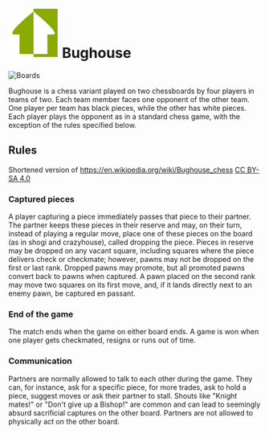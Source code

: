 # ![Bughouse](https://raw.githubusercontent.com/gbtami/pychess-variants/master/static/icons/Bughouse.svg) Bughouse

![Boards](https://github.com/gbtami/pychess-variants/blob/master/static/images/bugboards.png)

Bughouse is a chess variant played on two chessboards by four players in teams of two. Each team member faces one opponent of the other team. One player per team has black pieces, while the other has white pieces. Each player plays the opponent as in a standard chess game, with the exception of the rules specified below.

## Rules
Shortened version of https://en.wikipedia.org/wiki/Bughouse_chess [CC BY-SA 4.0](https://en.wikipedia.org/wiki/Wikipedia:Text_of_the_Creative_Commons_Attribution-ShareAlike_4.0_International_License)
### Captured pieces

A player capturing a piece immediately passes that piece to their partner. The partner keeps these pieces in their reserve and may, on their turn, instead of playing a regular move, place one of these pieces on the board (as in shogi and crazyhouse), called dropping the piece. Pieces in reserve may be dropped on any vacant square, including squares where the piece delivers check or checkmate; however, pawns may not be dropped on the first or last rank.  Dropped pawns may promote, but all promoted pawns convert back to pawns when captured. A pawn placed on the second rank may move two squares on its first move, and, if it lands directly next to an enemy pawn, be captured en passant.

### End of the game

The match ends when the game on either board ends. A game is won when one player gets checkmated, resigns or runs out of time. 

### Communication

Partners are normally allowed to talk to each other during the game. They can, for instance, ask for a specific piece, for more trades, ask to hold a piece, suggest moves or ask their partner to stall. Shouts like "Knight mates!" or "Don't give up a Bishop!" are common and can lead to seemingly absurd sacrificial captures on the other board. Partners are not allowed to physically act on the other board.
